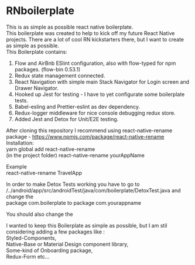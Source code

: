# RNboilerplate

This is as simple as possible react native boilerplate.<br>
This boilerplate was created to help to kick off my future React Native projects. There are a lot of cool RN kickstarters there, but I want to create as simple as possible.<br>
This Boilerplate contains:<br>

1. Flow and AirBnb ESlint configuration, also with flow-typed for npm packages. (flow-bin 0.53.1)<br>
2. Redux state management connected. <br>
3. React Navigation with simple main Stack Navigator for Login screen and Drawer Navigator.<br>
4. Hooked up Jest for testing - I have to yet configurate some boilerplate tests.<br>
5. Babel-esling and Prettier-eslint as dev dependency. <br>
6. Redux-logger middleware for nice console debugging redux store. <br>
7. Added Jest and Detox for Unit/E2E testing.<br>

After cloning this repository I recommend using react-native-rename package - https://www.npmjs.com/package/react-native-rename <br>
Installation:<br>
yarn global add react-native-rename<br>
(in the project folder) react-native-rename yourAppName<br>

Example<br>
react-native-rename TravelApp<br>

In order to make Detox Tests working you have to go to <br>
/../android/app/src/androidTest/java/com/boilerplate/DetoxTest.java and change the<br>
package com.boilerplate to package com.yourappname<br>

You should also change the

I wanted to keep this Boilerplate as simple as possible, but I am stil considering adding a few packages like :<br>
Styled-Components,<br>
Native-Base or Material Design component library,<br>
Some-kind of Onboarding package,<br>
Redux-Form etc...<br>

